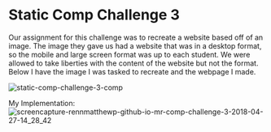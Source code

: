 # Static Comp Challenge 3

Our assignment for this challenge was to recreate a website based off of an image. The image they gave us had a website that was in a desktop format, so the mobile and large screen format was up to each student. We were allowed to take liberties with the content of the website but not the format. Below I have the image I was tasked to recreate and the webpage I made.

![static-comp-challenge-3-comp](https://user-images.githubusercontent.com/29392210/39383842-041adc62-4a28-11e8-8ba8-a6c5a13ba43e.jpg)

My Implementation:
![screencapture-rennmatthewp-github-io-mr-comp-challenge-3-2018-04-27-14_28_42](https://user-images.githubusercontent.com/29392210/39383892-2a058300-4a28-11e8-8bf8-a71677075748.png)

